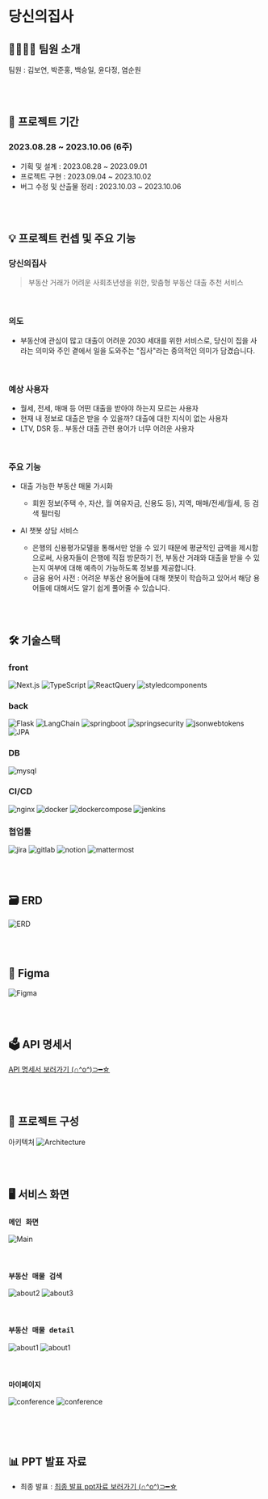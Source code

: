 # 당신의집사

## 👩‍💻👨‍💻 팀원 소개

팀원 : 김보연, 박준홍, 백승일, 윤다정, 염순원

<br>
<br>

## 📅 프로젝트 기간

### 2023.08.28 ~ 2023.10.06 (6주)

- 기획 및 설계 : 2023.08.28 ~ 2023.09.01
- 프로젝트 구현 : 2023.09.04 ~ 2023.10.02
- 버그 수정 및 산출물 정리 : 2023.10.03 ~ 2023.10.06

<br>
<br>

## 💡 프로젝트 컨셉 및 주요 기능

### 당신의집사

> 부동산 거래가 어려운 사회초년생을 위한,
> 맞춤형 부동산 대출 추천 서비스

<br>

### 의도

- 부동산에 관심이 많고 대출이 어려운 2030 세대를 위한 서비스로, 당신이 집을 사라는 의미와 주인 곁에서 일을 도와주는 "집사"라는 중의적인 의미가 담겼습니다.

<br>

### 예상 사용자

- 월세, 전세, 매매 등 어떤 대출을 받아야 하는지 모르는 사용자
- 현재 내 정보로 대출은 받을 수 있을까? 대출에 대한 지식이 없는 사용자
- LTV, DSR 등.. 부동산 대출 관련 용어가 너무 어려운 사용자

<br>

### 주요 기능

- 대출 가능한 부동산 매물 가시화

  - 회원 정보(주택 수, 자산, 월 여유자금, 신용도 등), 지역, 매매/전세/월세, 등 검색 필터링

- AI 챗봇 상담 서비스
  - 은행의 신용평가모델을 통해서만 얻을 수 있기 때문에 평균적인 금액을 제시함으로써, 사용자들이 은행에 직접 방문하기 전, 부동산 거래와 대출을 받을 수 있는지 여부에 대해 예측이 가능하도록 정보를 제공합니다.
  - 금융 용어 사전 : 어려운 부동산 용어들에 대해 챗봇이 학습하고 있어서 해당 용어들에 대해서도 알기 쉽게 풀어줄 수 있습니다.

<br>
<br>

## 🛠️ 기술스택

### front

![Next.js](https://img.shields.io/badge/nextdotjs-000000?style=for-the-badge&logo=nextdotjs) ![TypeScript](https://img.shields.io/badge/TypeScript-3178C6.svg?&style=for-the-badge&logo=TypeScript&logoColor=white) ![ReactQuery](https://img.shields.io/badge/ReactQuery-FF4154.svg?&style=for-the-badge&logo=ReactQuery&logoColor=white) ![styledcomponents](https://img.shields.io/badge/styledcomponents-DB7093.svg?&style=for-the-badge&logo=styledcomponents&logoColor=white)

### back

![Flask](https://img.shields.io/badge/flask-000000.svg?&style=for-the-badge&logo=flask&logoColor=white) ![LangChain](https://img.shields.io/badge/langchain-000000.svg?&style=for-the-badge&logo=langchain&logoColor=white) ![springboot](https://img.shields.io/badge/springboot-6DB33F.svg?&style=for-the-badge&logo=springboot&logoColor=white) ![springsecurity](https://img.shields.io/badge/springsecurity-6DB33F.svg?&style=for-the-badge&logo=springsecurity&logoColor=white) ![jsonwebtokens](https://img.shields.io/badge/jsonwebtokens-000000.svg?&style=for-the-badge&logo=jsonwebtokens&logoColor=white) ![JPA](https://img.shields.io/badge/JPA-6DB33F.svg?&style=for-the-badge&logo=JPA&logoColor=white)

### DB

![mysql](https://img.shields.io/badge/mysql-4479A1.svg?&style=for-the-badge&logo=mysql&logoColor=white)

### CI/CD

![nginx](https://img.shields.io/badge/nginx-009639.svg?&style=for-the-badge&logo=nginx&logoColor=white) ![docker](https://img.shields.io/badge/docker-2496ED.svg?&style=for-the-badge&logo=docker&logoColor=white) ![dockercompose](https://img.shields.io/badge/dockercompose-2496ED.svg?&style=for-the-badge&logo=dockercompose&logoColor=white) ![jenkins](https://img.shields.io/badge/jenkins-D24939.svg?&style=for-the-badge&logo=jenkins&logoColor=white)

### 협업툴

![jira](https://img.shields.io/badge/jira-0052CC.svg?&style=for-the-badge&logo=jira&logoColor=white) ![gitlab](https://img.shields.io/badge/gitlab-FC6D26.svg?&style=for-the-badge&logo=gitlab&logoColor=white) ![notion](https://img.shields.io/badge/notion-000000.svg?&style=for-the-badge&logo=notion&logoColor=white) ![mattermost](https://img.shields.io/badge/mattermost-0058CC.svg?&style=for-the-badge&logo=mattermost&logoColor=white)

<br>
<br>

## 🗃️ ERD

![ERD](exec/assets/image1.png)

<br>

<br>

## 🎨 Figma

![Figma](exec/assets/figma.png)

<br>

<br>

## 🗳️ API 명세서

[API 명세서 보러가기 (∩^o^)⊃━☆](exec/assets/api.pdf)

<br>
<br>

## 📂 프로젝트 구성

아키텍처
![Architecture](exec/assets/serviceAchitecture.png)

<br>
<br>

## 🖥 서비스 화면

### `메인 화면`

![Main](exec/assets/main.png)

<br>

### `부동산 매물 검색`

![about2](exec/assets/fullpage.png)
![about3](exec/assets/search.png)

<br>

### `부동산 매물 detail`

![about1](exec/assets/detail_fullscreen.png)
![about1](exec/assets/full_detail_page.png)

<br>

### `마이페이지`

![conference](exec/assets/fullmypage.png)
![conference](exec/assets/information_update_full.png)

<br>


<br>
<br>

## 📊 PPT 발표 자료

- 최종 발표 : [최종 발표 ppt자료 보러가기 (∩^o^)⊃━☆](exec/assets/finalppt.pdf)

